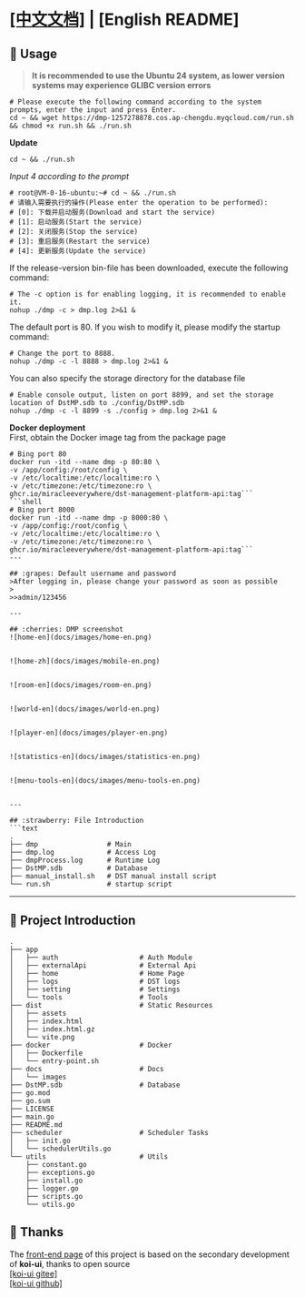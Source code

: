 # [[中文文档]](README.md) | [English README]
## :watermelon: Usage
>**It is recommended to use the Ubuntu 24 system, as lower version systems may experience GLIBC version errors**
```shell
# Please execute the following command according to the system prompts, enter the input and press Enter.
cd ~ && wget https://dmp-1257278878.cos.ap-chengdu.myqcloud.com/run.sh && chmod +x run.sh && ./run.sh
```
**Update**
```shell
cd ~ && ./run.sh
```
_Input 4 according to the prompt_
```shell
# root@VM-0-16-ubuntu:~# cd ~ && ./run.sh
# 请输入需要执行的操作(Please enter the operation to be performed): 
# [0]: 下载并启动服务(Download and start the service) 
# [1]: 启动服务(Start the service) 
# [2]: 关闭服务(Stop the service) 
# [3]: 重启服务(Restart the service) 
# [4]: 更新服务(Update the service)
```
If the release-version bin-file has been downloaded, execute the following command:
```shell
# The -c option is for enabling logging, it is recommended to enable it.
nohup ./dmp -c > dmp.log 2>&1 &
```
The default port is 80. If you wish to modify it, please modify the startup command:
```shell
# Change the port to 8888.
nohup ./dmp -c -l 8888 > dmp.log 2>&1 &
```
You can also specify the storage directory for the database file  
```shell
# Enable console output, listen on port 8899, and set the storage location of DstMP.sdb to ./config/DstMP.sdb
nohup ./dmp -c -l 8899 -s ./config > dmp.log 2>&1 &
```
**Docker deployment**  
First, obtain the Docker image tag from the package page
```shell
# Bing port 80
docker run -itd --name dmp -p 80:80 \
-v /app/config:/root/config \
-v /etc/localtime:/etc/localtime:ro \
-v /etc/timezone:/etc/timezone:ro \
ghcr.io/miracleeverywhere/dst-management-platform-api:tag```
```shell
# Bing port 8000
docker run -itd --name dmp -p 8000:80 \
-v /app/config:/root/config \
-v /etc/localtime:/etc/localtime:ro \
-v /etc/timezone:/etc/timezone:ro \
ghcr.io/miracleeverywhere/dst-management-platform-api:tag```
---

## :grapes: Default username and password
>After logging in, please change your password as soon as possible
>
>>admin/123456

---

## :cherries: DMP screenshot
![home-en](docs/images/home-en.png)
  

![home-zh](docs/images/mobile-en.png)
  

![room-en](docs/images/room-en.png)


![world-en](docs/images/world-en.png)
  

![player-en](docs/images/player-en.png)
  

![statistics-en](docs/images/statistics-en.png)
  

![menu-tools-en](docs/images/menu-tools-en.png)
  

---

## :strawberry: File Introduction
```text
.
├── dmp                 # Main
├── dmp.log             # Access Log
├── dmpProcess.log      # Runtime Log
├── DstMP.sdb           # Database
├── manual_install.sh   # DST manual install script
└── run.sh              # startup script
```

---

## :peach: Project Introduction
```text
.
├── app
│   ├── auth                    # Auth Module
│   ├── externalApi             # External Api
│   ├── home                    # Home Page
│   ├── logs                    # DST logs
│   ├── setting                 # Settings
│   └── tools                   # Tools
├── dist                        # Static Resources
│   ├── assets 
│   ├── index.html
│   ├── index.html.gz
│   └── vite.png
├── docker                      # Docker
│   ├── Dockerfile
│   └── entry-point.sh
├── docs                        # Docs
│   └── images
├── DstMP.sdb                   # Database
├── go.mod
├── go.sum
├── LICENSE
├── main.go
├── README.md
├── scheduler                   # Scheduler Tasks
│   ├── init.go
│   └── schedulerUtils.go
└── utils                       # Utils
    ├── constant.go
    ├── exceptions.go
    ├── install.go
    ├── logger.go
    ├── scripts.go
    └── utils.go
```
##  :sparkling_heart: Thanks
The [front-end page](https://github.com/miracleEverywhere/dst-management-platform-web) of this project is based on the secondary development of **koi-ui**, thanks to open source  
[[koi-ui gitee]](https://gitee.com/BigCatHome/koi-ui)  
[[koi-ui github]](https://github.com/yuxintao6/koi-ui)  
